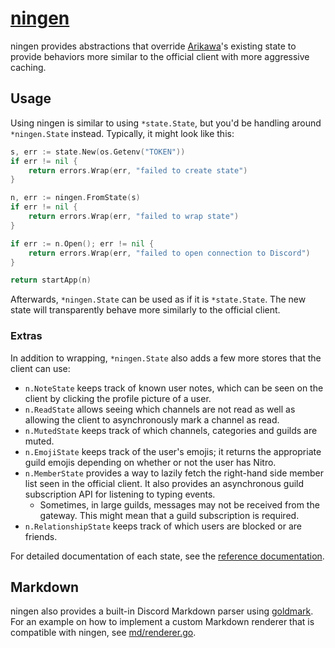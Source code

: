 # [ningen][doc]

ningen provides abstractions that override [Arikawa][arikawa]'s existing state
to provide behaviors more similar to the official client with more aggressive
caching.

[arikawa]: https://github.com/diamondburned/arikawa

## Usage

Using ningen is similar to using `*state.State`, but you'd be handling around
`*ningen.State` instead. Typically, it might look like this:

```go
s, err := state.New(os.Getenv("TOKEN"))
if err != nil {
	return errors.Wrap(err, "failed to create state")
}

n, err := ningen.FromState(s)
if err != nil {
	return errors.Wrap(err, "failed to wrap state")
}

if err := n.Open(); err != nil {
	return errors.Wrap(err, "failed to open connection to Discord")
}

return startApp(n)
```

Afterwards, `*ningen.State` can be used as if it is `*state.State`. The new
state will transparently behave more similarly to the official client.

### Extras

In addition to wrapping, `*ningen.State` also adds a few more stores that the
client can use:

- `n.NoteState` keeps track of known user notes, which can be seen on the client
  by clicking the profile picture of a user.
- `n.ReadState` allows seeing which channels are not read as well as allowing
  the client to asynchronously mark a channel as read.
- `n.MutedState` keeps track of which channels, categories and guilds are muted.
- `n.EmojiState` keeps track of the user's emojis; it returns the appropriate
  guild emojis depending on whether or not the user has Nitro.
- `n.MemberState` provides a way to lazily fetch the right-hand side member list
  seen in the official client. It also provides an asynchronous guild
  subscription API for listening to typing events.
  	- Sometimes, in large guilds, messages may not be received from the gateway.
	  This might mean that a guild subscription is required.
- `n.RelationshipState` keeps track of which users are blocked or are friends.

For detailed documentation of each state, see the [reference
documentation][doc].

[doc]: https://pkg.go.dev/github.com/diamondburned/ningen

## Markdown

ningen also provides a built-in Discord Markdown parser using
[goldmark][goldmark]. For an example on how to implement a custom Markdown
renderer that is compatible with ningen, see [md/renderer.go](https://github.com/diamondburned/ningen/blob/v1.0.0/md/renderer.go#L36).

[goldmark]: https://github.com/yuin/goldmark

